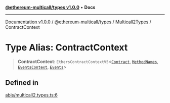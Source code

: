 [**@ethereum-multicall/types v1.0.0**](../../../README.md) • **Docs**

***

[Documentation v1.0.0](../../../../../packages.md) / [@ethereum-multicall/types](../../../README.md) / [Multicall2Types](../README.md) / ContractContext

# Type Alias: ContractContext

> **ContractContext**: `EthersContractContextV5`\<[`Contract`](../interfaces/Contract.md), [`MethodNames`](MethodNames.md), [`EventsContext`](../interfaces/EventsContext.md), [`Events`](Events.md)\>

## Defined in

[abis/multicall2.types.ts:6](https://github.com/niZmosis/ethereum-multicall/blob/2a2d077a99c23b464a4e40dd6375d06ce98594bd/packages/types/src/abis/multicall2.types.ts#L6)
